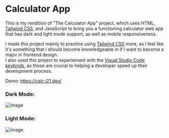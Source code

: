 # Calculator App
This is my rendition of "The Calculator App" project, which uses HTML, [Tailwind CSS](https://tailwindcss.com/), and JavaScript to bring you a functioning calculator web app that has dark and light mode support, as well as mobile responsiveness.

I made this project mainly to practice using [Tailwind CSS](https://tailwindcss.com/) more, as I feel like it's something that I should become knowledgeable in if I want to become a major in frontend design.<br>I also used this project to experiement with the [Visual Studio Code keybinds](https://code.visualstudio.com/shortcuts/keyboard-shortcuts-windows.pdf), as those are crucial to helping a developer speed up their development process.

Demo: https://calc.j21.dev/

### Dark Mode:
![image](https://github.com/Jeydin21/Calculator-App/assets/62669147/b21a9c73-95ab-4464-b429-505e8efe2a52)
### Light Mode: 
![image](https://github.com/Jeydin21/Calculator-App/assets/62669147/0e9b032d-886e-490f-b5ec-3b508b795ec4)
